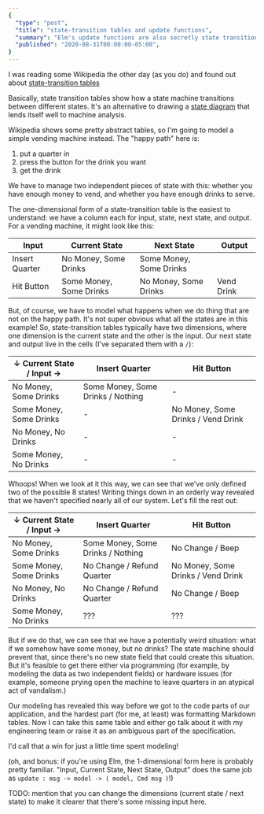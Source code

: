 ```yaml
---
{
  "type": "post",
  "title": "state-transition tables and update functions",
  "summary": "Elm's update functions are also secretly state transition tables.",
  "published": "2020-08-31T00:00:00-05:00",
}
---
```


I was reading some Wikipedia the other day (as you do) and found out about [state-transition tables](https://en.wikipedia.org/wiki/State-transition_table)

Basically, state transition tables show how a state machine transitions between different states.
It's an alternative to drawing a [state diagram](https://en.wikipedia.org/wiki/State_diagram) that lends itself well to machine analysis.

Wikipedia shows some pretty abstract tables, so I'm going to model a simple vending machine instead.
The "happy path" here is:

1. put a quarter in
2. press the button for the drink you want
3. get the drink

We have to manage two independent pieces of state with this: whether you have enough money to vend, and whether you have enough drinks to serve.

The one-dimensional form of a state-transition table is the easiest to understand: we have a column each for input, state, next state, and output.
For a vending machine, it might look like this:

| Input          | Current State           | Next State              | Output     |
|----------------|-------------------------|-------------------------|------------|
| Insert Quarter | No Money, Some Drinks   | Some Money, Some Drinks |            |
| Hit Button     | Some Money, Some Drinks | No Money, Some Drinks   | Vend Drink |

But, of course, we have to model what happens when we do thing that are not on the happy path.
It's not super obvious what all the states are in this example!
So, state-transition tables typically have two dimensions, where one dimension is the current state and the other is the input.
Our next state and output live in the cells (I've separated them with a `/`):

| ↓ Current State / Input → | Insert Quarter                    | Hit Button                         |
|---------------------------|-----------------------------------|------------------------------------|
| No Money, Some Drinks     | Some Money, Some Drinks / Nothing | -                                  |
| Some Money, Some Drinks   | -                                 | No Money, Some Drinks / Vend Drink |
| No Money, No Drinks       | -                                 | -                                  |
| Some Money, No Drinks     | -                                 | -                                  |

Whoops! When we look at it this way, we can see that we've only defined two of the possible 8 states!
Writing things down in an orderly way revealed that we haven't specified nearly all of our system.
Let's fill the rest out:

| ↓ Current State / Input → | Insert Quarter                    | Hit Button                         |
|---------------------------|-----------------------------------|------------------------------------|
| No Money, Some Drinks     | Some Money, Some Drinks / Nothing | No Change / Beep                   |
| Some Money, Some Drinks   | No Change / Refund Quarter        | No Money, Some Drinks / Vend Drink |
| No Money, No Drinks       | No Change / Refund Quarter        | No Change / Beep                   |
| Some Money, No Drinks     | ???                               | ???                                |

But if we do that, we can see that we have a potentially weird situation: what if we somehow have some money, but no drinks?
The state machine should prevent that, since there's no new state field that could create this situation.
But it's feasible to get there either via programming (for example, by modeling the data as two independent fields) or hardware issues (for example, someone prying open the machine to leave quarters in an atypical act of vandalism.)

Our modeling has revealed this way before we got to the code parts of our application, and the hardest part (for me, at least) was formatting Markdown tables.
Now I can take this same table and either go talk about it with my engineering team or raise it as an ambiguous part of the specification.

I'd call that a win for just a little time spent modeling!

(oh, and bonus: if you're using Elm, the 1-dimensional form here is probably pretty familiar.
"Input, Current State, Next State, Output" does the same job as `update : msg -> model -> ( model, Cmd msg )`!)

TODO: mention that you can change the dimensions (current state / next state) to make it clearer that there's some missing input here.
